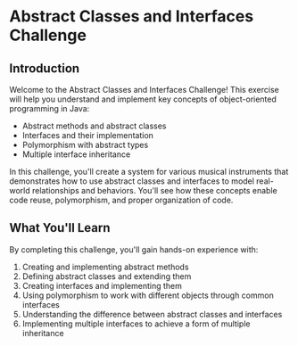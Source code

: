 # Abstract Classes and Interfaces Challenge

## Introduction
Welcome to the Abstract Classes and Interfaces Challenge! This exercise will help you understand and implement key concepts of object-oriented programming in Java:
- Abstract methods and abstract classes
- Interfaces and their implementation
- Polymorphism with abstract types
- Multiple interface inheritance

In this challenge, you'll create a system for various musical instruments that demonstrates how to use abstract classes and interfaces to model real-world relationships and behaviors. You'll see how these concepts enable code reuse, polymorphism, and proper organization of code.

## What You'll Learn
By completing this challenge, you'll gain hands-on experience with:
1. Creating and implementing abstract methods
2. Defining abstract classes and extending them
3. Creating interfaces and implementing them
4. Using polymorphism to work with different objects through common interfaces
5. Understanding the difference between abstract classes and interfaces
6. Implementing multiple interfaces to achieve a form of multiple inheritance